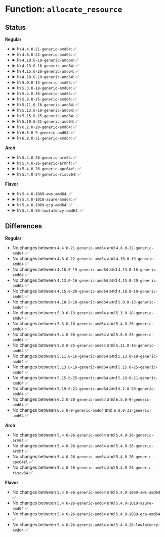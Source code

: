 # Function: <code>allocate_resource</code>

## Status
<b>Regular</b>
<ul>
<li>
<details>
<summary>In <code>4.4.0-21-generic-amd64</code>: ✅</summary>

```c
int allocate_resource(struct resource * root, struct resource * new, resource_size_t size, resource_size_t min, resource_size_t max, resource_size_t align, resource_size_t (*)(void *, const struct resource *, resource_size_t, resource_size_t) alignf, void * alignf_data)
```

```json
{
  "name": "allocate_resource",
  "collision_type": "Unique Global",
  "inline_type": "No",
  "funcs": [
    {
      "addr": 18446744071579399072,
      "name": "allocate_resource",
      "external": true,
      "loc": "kernel/resource.c:693",
      "file": "kernel/resource.c",
      "inline": "seen, unknown",
      "caller_inline": [],
      "caller_func": [
        "drivers/pci/bus.c:pci_bus_alloc_from_region",
        "drivers/xen/balloon.c:reserve_additional_memory"
      ]
    }
  ],
  "symbols": [
    {
      "addr": 18446744071579399072,
      "name": "allocate_resource",
      "section": ".text",
      "bind": "STB_GLOBAL",
      "size": 582
    }
  ]
}
```
</details>
</li>
<li>
<details>
<summary>In <code>4.8.0-22-generic-amd64</code>: ✅</summary>

```c
int allocate_resource(struct resource * root, struct resource * new, resource_size_t size, resource_size_t min, resource_size_t max, resource_size_t align, resource_size_t (*)(void *, const struct resource *, resource_size_t, resource_size_t) alignf, void * alignf_data)
```

```json
{
  "name": "allocate_resource",
  "collision_type": "Unique Global",
  "inline_type": "No",
  "funcs": [
    {
      "addr": 18446744071579411520,
      "name": "allocate_resource",
      "external": true,
      "loc": "kernel/resource.c:724",
      "file": "kernel/resource.c",
      "inline": "seen, unknown",
      "caller_inline": [],
      "caller_func": [
        "drivers/pci/bus.c:pci_bus_alloc_from_region",
        "drivers/xen/balloon.c:reserve_additional_memory"
      ]
    }
  ],
  "symbols": [
    {
      "addr": 18446744071579411520,
      "name": "allocate_resource",
      "section": ".text",
      "bind": "STB_GLOBAL",
      "size": 219
    }
  ]
}
```
</details>
</li>
<li>
<details>
<summary>In <code>4.10.0-19-generic-amd64</code>: ✅</summary>

```c
int allocate_resource(struct resource * root, struct resource * new, resource_size_t size, resource_size_t min, resource_size_t max, resource_size_t align, resource_size_t (*)(void *, const struct resource *, resource_size_t, resource_size_t) alignf, void * alignf_data)
```

```json
{
  "name": "allocate_resource",
  "collision_type": "Unique Global",
  "inline_type": "No",
  "funcs": [
    {
      "addr": 18446744071579431824,
      "name": "allocate_resource",
      "external": true,
      "loc": "kernel/resource.c:724",
      "file": "kernel/resource.c",
      "inline": "seen, unknown",
      "caller_inline": [],
      "caller_func": [
        "drivers/pci/bus.c:pci_bus_alloc_from_region",
        "drivers/xen/balloon.c:reserve_additional_memory"
      ]
    }
  ],
  "symbols": [
    {
      "addr": 18446744071579431824,
      "name": "allocate_resource",
      "section": ".text",
      "bind": "STB_GLOBAL",
      "size": 219
    }
  ]
}
```
</details>
</li>
<li>
<details>
<summary>In <code>4.13.0-16-generic-amd64</code>: ✅</summary>

```c
int allocate_resource(struct resource * root, struct resource * new, resource_size_t size, resource_size_t min, resource_size_t max, resource_size_t align, resource_size_t (*)(void *, const struct resource *, resource_size_t, resource_size_t) alignf, void * alignf_data)
```

```json
{
  "name": "allocate_resource",
  "collision_type": "Unique Global",
  "inline_type": "No",
  "funcs": [
    {
      "addr": 18446744071579419440,
      "name": "allocate_resource",
      "external": true,
      "loc": "kernel/resource.c:724",
      "file": "kernel/resource.c",
      "inline": "seen, unknown",
      "caller_inline": [],
      "caller_func": [
        "drivers/pci/bus.c:pci_bus_alloc_from_region",
        "drivers/xen/balloon.c:reserve_additional_memory"
      ]
    }
  ],
  "symbols": [
    {
      "addr": 18446744071579419440,
      "name": "allocate_resource",
      "section": ".text",
      "bind": "STB_GLOBAL",
      "size": 228
    }
  ]
}
```
</details>
</li>
<li>
<details>
<summary>In <code>4.15.0-20-generic-amd64</code>: ✅</summary>

```c
int allocate_resource(struct resource * root, struct resource * new, resource_size_t size, resource_size_t min, resource_size_t max, resource_size_t align, resource_size_t (*)(void *, const struct resource *, resource_size_t, resource_size_t) alignf, void * alignf_data)
```

```json
{
  "name": "allocate_resource",
  "collision_type": "Unique Global",
  "inline_type": "No",
  "funcs": [
    {
      "addr": 18446744071579447408,
      "name": "allocate_resource",
      "external": true,
      "loc": "kernel/resource.c:742",
      "file": "kernel/resource.c",
      "inline": "seen, unknown",
      "caller_inline": [],
      "caller_func": [
        "drivers/pci/bus.c:pci_bus_alloc_from_region",
        "drivers/xen/balloon.c:reserve_additional_memory",
        "drivers/xen/balloon.c:reserve_additional_memory"
      ]
    }
  ],
  "symbols": [
    {
      "addr": 18446744071579447408,
      "name": "allocate_resource",
      "section": ".text",
      "bind": "STB_GLOBAL",
      "size": 228
    }
  ]
}
```
</details>
</li>
<li>
<details>
<summary>In <code>4.18.0-10-generic-amd64</code>: ✅</summary>

```c
int allocate_resource(struct resource * root, struct resource * new, resource_size_t size, resource_size_t min, resource_size_t max, resource_size_t align, resource_size_t (*)(void *, const struct resource *, resource_size_t, resource_size_t) alignf, void * alignf_data)
```

```json
{
  "name": "allocate_resource",
  "collision_type": "Unique Global",
  "inline_type": "No",
  "funcs": [
    {
      "addr": 18446744071579462304,
      "name": "allocate_resource",
      "external": true,
      "loc": "kernel/resource.c:711",
      "file": "kernel/resource.c",
      "inline": "seen, unknown",
      "caller_inline": [],
      "caller_func": [
        "drivers/pci/bus.c:pci_bus_alloc_from_region",
        "drivers/xen/balloon.c:reserve_additional_memory",
        "drivers/xen/balloon.c:reserve_additional_memory"
      ]
    }
  ],
  "symbols": [
    {
      "addr": 18446744071579462304,
      "name": "allocate_resource",
      "section": ".text",
      "bind": "STB_GLOBAL",
      "size": 214
    }
  ]
}
```
</details>
</li>
<li>
<details>
<summary>In <code>5.0.0-13-generic-amd64</code>: ✅</summary>

```c
int allocate_resource(struct resource * root, struct resource * new, resource_size_t size, resource_size_t min, resource_size_t max, resource_size_t align, resource_size_t (*)(void *, const struct resource *, resource_size_t, resource_size_t) alignf, void * alignf_data)
```

```json
{
  "name": "allocate_resource",
  "collision_type": "Unique Global",
  "inline_type": "No",
  "funcs": [
    {
      "addr": 18446744071579495872,
      "name": "allocate_resource",
      "external": true,
      "loc": "kernel/resource.c:705",
      "file": "kernel/resource.c",
      "inline": "seen, unknown",
      "caller_inline": [],
      "caller_func": [
        "drivers/pci/bus.c:pci_bus_alloc_from_region",
        "drivers/xen/balloon.c:reserve_additional_memory"
      ]
    }
  ],
  "symbols": [
    {
      "addr": 18446744071579495872,
      "name": "allocate_resource",
      "section": ".text",
      "bind": "STB_GLOBAL",
      "size": 214
    }
  ]
}
```
</details>
</li>
<li>
<details>
<summary>In <code>5.3.0-18-generic-amd64</code>: ✅</summary>

```c
int allocate_resource(struct resource * root, struct resource * new, resource_size_t size, resource_size_t min, resource_size_t max, resource_size_t align, resource_size_t (*)(void *, const struct resource *, resource_size_t, resource_size_t) alignf, void * alignf_data)
```

```json
{
  "name": "allocate_resource",
  "collision_type": "Unique Global",
  "inline_type": "No",
  "funcs": [
    {
      "addr": 18446744071579513840,
      "name": "allocate_resource",
      "external": true,
      "loc": "kernel/resource.c:719",
      "file": "kernel/resource.c",
      "inline": "seen, unknown",
      "caller_inline": [],
      "caller_func": [
        "drivers/pci/bus.c:pci_bus_alloc_from_region",
        "drivers/xen/balloon.c:reserve_additional_memory"
      ]
    }
  ],
  "symbols": [
    {
      "addr": 18446744071579513840,
      "name": "allocate_resource",
      "section": ".text",
      "bind": "STB_GLOBAL",
      "size": 217
    }
  ]
}
```
</details>
</li>
<li>
<details>
<summary>In <code>5.4.0-26-generic-amd64</code>: ✅</summary>

```c
int allocate_resource(struct resource * root, struct resource * new, resource_size_t size, resource_size_t min, resource_size_t max, resource_size_t align, resource_size_t (*)(void *, const struct resource *, resource_size_t, resource_size_t) alignf, void * alignf_data)
```

```json
{
  "name": "allocate_resource",
  "collision_type": "Unique Global",
  "inline_type": "No",
  "funcs": [
    {
      "addr": 18446744071579540000,
      "name": "allocate_resource",
      "external": true,
      "loc": "kernel/resource.c:719",
      "file": "kernel/resource.c",
      "inline": "seen, unknown",
      "caller_inline": [],
      "caller_func": [
        "drivers/pci/bus.c:pci_bus_alloc_from_region",
        "drivers/xen/balloon.c:reserve_additional_memory"
      ]
    }
  ],
  "symbols": [
    {
      "addr": 18446744071579540000,
      "name": "allocate_resource",
      "section": ".text",
      "bind": "STB_GLOBAL",
      "size": 217
    }
  ]
}
```
</details>
</li>
<li>
<details>
<summary>In <code>5.8.0-25-generic-amd64</code>: ✅</summary>

```c
int allocate_resource(struct resource * root, struct resource * new, resource_size_t size, resource_size_t min, resource_size_t max, resource_size_t align, resource_size_t (*)(void *, const struct resource *, resource_size_t, resource_size_t) alignf, void * alignf_data)
```

```json
{
  "name": "allocate_resource",
  "collision_type": "Unique Global",
  "inline_type": "No",
  "funcs": [
    {
      "addr": 18446744071579571680,
      "name": "allocate_resource",
      "external": true,
      "loc": "kernel/resource.c:719",
      "file": "kernel/resource.c",
      "inline": "seen, unknown",
      "caller_inline": [],
      "caller_func": [
        "drivers/pci/bus.c:pci_bus_alloc_from_region",
        "drivers/xen/balloon.c:additional_memory_resource"
      ]
    }
  ],
  "symbols": [
    {
      "addr": 18446744071579571680,
      "name": "allocate_resource",
      "section": ".text",
      "bind": "STB_GLOBAL",
      "size": 217
    }
  ]
}
```
</details>
</li>
<li>
<details>
<summary>In <code>5.11.0-16-generic-amd64</code>: ✅</summary>

```c
int allocate_resource(struct resource * root, struct resource * new, resource_size_t size, resource_size_t min, resource_size_t max, resource_size_t align, resource_size_t (*)(void *, const struct resource *, resource_size_t, resource_size_t) alignf, void * alignf_data)
```

```json
{
  "name": "allocate_resource",
  "collision_type": "Unique Global",
  "inline_type": "No",
  "funcs": [
    {
      "addr": 18446744071579553088,
      "name": "allocate_resource",
      "external": true,
      "loc": "kernel/resource.c:726",
      "file": "kernel/resource.c",
      "inline": "seen, unknown",
      "caller_inline": [],
      "caller_func": [
        "drivers/pci/bus.c:pci_bus_alloc_from_region",
        "drivers/xen/balloon.c:reserve_additional_memory",
        "drivers/xen/unpopulated-alloc.c:fill_list"
      ]
    }
  ],
  "symbols": [
    {
      "addr": 18446744071579553088,
      "name": "allocate_resource",
      "section": ".text",
      "bind": "STB_GLOBAL",
      "size": 217
    }
  ]
}
```
</details>
</li>
<li>
<details>
<summary>In <code>5.13.0-19-generic-amd64</code>: ✅</summary>

```c
int allocate_resource(struct resource * root, struct resource * new, resource_size_t size, resource_size_t min, resource_size_t max, resource_size_t align, resource_size_t (*)(void *, const struct resource *, resource_size_t, resource_size_t) alignf, void * alignf_data)
```

```json
{
  "name": "allocate_resource",
  "collision_type": "Unique Global",
  "inline_type": "No",
  "funcs": [
    {
      "addr": 18446744071579557664,
      "name": "allocate_resource",
      "external": true,
      "loc": "kernel/resource.c:718",
      "file": "kernel/resource.c",
      "inline": "seen, unknown",
      "caller_inline": [],
      "caller_func": [
        "drivers/pci/bus.c:pci_bus_alloc_from_region",
        "drivers/xen/balloon.c:reserve_additional_memory",
        "drivers/xen/unpopulated-alloc.c:fill_list"
      ]
    }
  ],
  "symbols": [
    {
      "addr": 18446744071579557664,
      "name": "allocate_resource",
      "section": ".text",
      "bind": "STB_GLOBAL",
      "size": 213
    }
  ]
}
```
</details>
</li>
<li>
<details>
<summary>In <code>5.15.0-25-generic-amd64</code>: ✅</summary>

```c
int allocate_resource(struct resource * root, struct resource * new, resource_size_t size, resource_size_t min, resource_size_t max, resource_size_t align, resource_size_t (*)(void *, const struct resource *, resource_size_t, resource_size_t) alignf, void * alignf_data)
```

```json
{
  "name": "allocate_resource",
  "collision_type": "Unique Global",
  "inline_type": "No",
  "funcs": [
    {
      "addr": 18446744071579630240,
      "name": "allocate_resource",
      "external": true,
      "loc": "kernel/resource.c:718",
      "file": "kernel/resource.c",
      "inline": "seen, unknown",
      "caller_inline": [],
      "caller_func": [
        "drivers/pci/bus.c:pci_bus_alloc_from_region",
        "drivers/xen/balloon.c:reserve_additional_memory",
        "drivers/xen/unpopulated-alloc.c:fill_list"
      ]
    }
  ],
  "symbols": [
    {
      "addr": 18446744071579630240,
      "name": "allocate_resource",
      "section": ".text",
      "bind": "STB_GLOBAL",
      "size": 213
    }
  ]
}
```
</details>
</li>
<li>
<details>
<summary>In <code>5.19.0-21-generic-amd64</code>: ✅</summary>

```c
int allocate_resource(struct resource * root, struct resource * new, resource_size_t size, resource_size_t min, resource_size_t max, resource_size_t align, resource_size_t (*)(void *, const struct resource *, resource_size_t, resource_size_t) alignf, void * alignf_data)
```

```json
{
  "name": "allocate_resource",
  "collision_type": "Unique Global",
  "inline_type": "No",
  "funcs": [
    {
      "addr": 18446744071579725616,
      "name": "allocate_resource",
      "external": true,
      "loc": "kernel/resource.c:705",
      "file": "kernel/resource.c",
      "inline": "seen, unknown",
      "caller_inline": [],
      "caller_func": [
        "drivers/pci/bus.c:pci_bus_alloc_from_region",
        "drivers/xen/balloon.c:reserve_additional_memory",
        "drivers/xen/unpopulated-alloc.c:fill_list"
      ]
    }
  ],
  "symbols": [
    {
      "addr": 18446744071579725616,
      "name": "allocate_resource",
      "section": ".text",
      "bind": "STB_GLOBAL",
      "size": 234
    }
  ]
}
```
</details>
</li>
<li>
<details>
<summary>In <code>6.2.0-20-generic-amd64</code>: ✅</summary>

```c
int allocate_resource(struct resource * root, struct resource * new, resource_size_t size, resource_size_t min, resource_size_t max, resource_size_t align, resource_size_t (*)(void *, const struct resource *, resource_size_t, resource_size_t) alignf, void * alignf_data)
```

```json
{
  "name": "allocate_resource",
  "collision_type": "Unique Global",
  "inline_type": "No",
  "funcs": [
    {
      "addr": 18446744071579855248,
      "name": "allocate_resource",
      "external": true,
      "loc": "kernel/resource.c:706",
      "file": "kernel/resource.c",
      "inline": "seen, unknown",
      "caller_inline": [],
      "caller_func": [
        "drivers/pci/bus.c:pci_bus_alloc_from_region",
        "drivers/xen/balloon.c:reserve_additional_memory",
        "drivers/xen/unpopulated-alloc.c:fill_list"
      ]
    }
  ],
  "symbols": [
    {
      "addr": 18446744071579855248,
      "name": "allocate_resource",
      "section": ".text",
      "bind": "STB_GLOBAL",
      "size": 234
    }
  ]
}
```
</details>
</li>
<li>
<details>
<summary>In <code>6.5.0-9-generic-amd64</code>: ✅</summary>

```c
int allocate_resource(struct resource * root, struct resource * new, resource_size_t size, resource_size_t min, resource_size_t max, resource_size_t align, resource_size_t (*)(void *, const struct resource *, resource_size_t, resource_size_t) alignf, void * alignf_data)
```

```json
{
  "name": "allocate_resource",
  "collision_type": "Unique Global",
  "inline_type": "No",
  "funcs": [
    {
      "addr": 18446744071579905440,
      "name": "allocate_resource",
      "external": true,
      "loc": "kernel/resource.c:706",
      "file": "kernel/resource.c",
      "inline": "seen, unknown",
      "caller_inline": [],
      "caller_func": [
        "drivers/pci/bus.c:pci_bus_alloc_from_region",
        "drivers/xen/balloon.c:reserve_additional_memory",
        "drivers/xen/unpopulated-alloc.c:fill_list"
      ]
    }
  ],
  "symbols": [
    {
      "addr": 18446744071579905440,
      "name": "allocate_resource",
      "section": ".text",
      "bind": "STB_GLOBAL",
      "size": 234
    }
  ]
}
```
</details>
</li>
<li>
<details>
<summary>In <code>6.8.0-31-generic-amd64</code>: ✅</summary>

```c
int allocate_resource(struct resource * root, struct resource * new, resource_size_t size, resource_size_t min, resource_size_t max, resource_size_t align, resource_size_t (*)(void *, const struct resource *, resource_size_t, resource_size_t) alignf, void * alignf_data)
```

```json
{
  "name": "allocate_resource",
  "collision_type": "Unique Global",
  "inline_type": "No",
  "funcs": [
    {
      "addr": 18446744071579944656,
      "name": "allocate_resource",
      "external": true,
      "loc": "kernel/resource.c:761",
      "file": "kernel/resource.c",
      "inline": "seen, unknown",
      "caller_inline": [],
      "caller_func": [
        "drivers/pci/bus.c:pci_bus_alloc_from_region",
        "drivers/xen/balloon.c:reserve_additional_memory",
        "drivers/xen/unpopulated-alloc.c:fill_list"
      ]
    }
  ],
  "symbols": [
    {
      "addr": 18446744071579944656,
      "name": "allocate_resource",
      "section": ".text",
      "bind": "STB_GLOBAL",
      "size": 234
    }
  ]
}
```
</details>
</li>
</ul>
<b>Arch</b>
<ul>
<li>
<details>
<summary>In <code>5.4.0-26-generic-arm64</code>: ✅</summary>

```c
int allocate_resource(struct resource * root, struct resource * new, resource_size_t size, resource_size_t min, resource_size_t max, resource_size_t align, resource_size_t (*)(void *, const struct resource *, resource_size_t, resource_size_t) alignf, void * alignf_data)
```

```json
{
  "name": "allocate_resource",
  "collision_type": "Unique Global",
  "inline_type": "No",
  "funcs": [
    {
      "addr": 18446603336490686560,
      "name": "allocate_resource",
      "external": true,
      "loc": "kernel/resource.c:719",
      "file": "kernel/resource.c",
      "inline": "seen, unknown",
      "caller_inline": [],
      "caller_func": [
        "drivers/pci/bus.c:pci_bus_alloc_from_region",
        "drivers/xen/balloon.c:reserve_additional_memory"
      ]
    }
  ],
  "symbols": [
    {
      "addr": 18446603336490686560,
      "name": "allocate_resource",
      "section": ".text",
      "bind": "STB_GLOBAL",
      "size": 356
    }
  ]
}
```
</details>
</li>
<li>
<details>
<summary>In <code>5.4.0-26-generic-armhf</code>: ✅</summary>

```c
int allocate_resource(struct resource * root, struct resource * new, resource_size_t size, resource_size_t min, resource_size_t max, resource_size_t align, resource_size_t (*)(void *, const struct resource *, resource_size_t, resource_size_t) alignf, void * alignf_data)
```

```json
{
  "name": "allocate_resource",
  "collision_type": "Unique Global",
  "inline_type": "No",
  "funcs": [
    {
      "addr": 3224755276,
      "name": "allocate_resource",
      "external": true,
      "loc": "kernel/resource.c:719",
      "file": "kernel/resource.c",
      "inline": "seen, unknown",
      "caller_inline": [],
      "caller_func": [
        "drivers/pci/bus.c:pci_bus_alloc_resource",
        "drivers/memory/omap-gpmc.c:gpmc_cs_request"
      ]
    }
  ],
  "symbols": [
    {
      "addr": 3224755276,
      "name": "allocate_resource",
      "section": ".text",
      "bind": "STB_GLOBAL",
      "size": 600
    }
  ]
}
```
</details>
</li>
<li>
<details>
<summary>In <code>5.4.0-26-generic-ppc64el</code>: ✅</summary>

```c
int allocate_resource(struct resource * root, struct resource * new, resource_size_t size, resource_size_t min, resource_size_t max, resource_size_t align, resource_size_t (*)(void *, const struct resource *, resource_size_t, resource_size_t) alignf, void * alignf_data)
```

```json
{
  "name": "allocate_resource",
  "collision_type": "Unique Global",
  "inline_type": "No",
  "funcs": [
    {
      "addr": 13835058055283511472,
      "name": "allocate_resource",
      "external": true,
      "loc": "kernel/resource.c:719",
      "file": "kernel/resource.c",
      "inline": "seen, unknown",
      "caller_inline": [],
      "caller_func": [
        "drivers/pci/bus.c:pci_bus_alloc_from_region"
      ]
    }
  ],
  "symbols": [
    {
      "addr": 13835058055283511472,
      "name": "allocate_resource",
      "section": ".text",
      "bind": "STB_GLOBAL",
      "size": 308
    }
  ]
}
```
</details>
</li>
<li>
<details>
<summary>In <code>5.4.0-24-generic-riscv64</code>: ✅</summary>

```c
int allocate_resource(struct resource * root, struct resource * new, resource_size_t size, resource_size_t min, resource_size_t max, resource_size_t align, resource_size_t (*)(void *, const struct resource *, resource_size_t, resource_size_t) alignf, void * alignf_data)
```

```json
{
  "name": "allocate_resource",
  "collision_type": "Unique Global",
  "inline_type": "No",
  "funcs": [
    {
      "addr": 18446743936271420040,
      "name": "allocate_resource",
      "external": true,
      "loc": "kernel/resource.c:719",
      "file": "kernel/resource.c",
      "inline": "seen, unknown",
      "caller_inline": [],
      "caller_func": [
        "drivers/pci/bus.c:pci_bus_alloc_from_region"
      ]
    }
  ],
  "symbols": [
    {
      "addr": 18446743936271420040,
      "name": "allocate_resource",
      "section": ".text",
      "bind": "STB_GLOBAL",
      "size": 208
    }
  ]
}
```
</details>
</li>
</ul>
<b>Flavor</b>
<ul>
<li>
<details>
<summary>In <code>5.4.0-1009-aws-amd64</code>: ✅</summary>

```c
int allocate_resource(struct resource * root, struct resource * new, resource_size_t size, resource_size_t min, resource_size_t max, resource_size_t align, resource_size_t (*)(void *, const struct resource *, resource_size_t, resource_size_t) alignf, void * alignf_data)
```

```json
{
  "name": "allocate_resource",
  "collision_type": "Unique Global",
  "inline_type": "No",
  "funcs": [
    {
      "addr": 18446744071579513664,
      "name": "allocate_resource",
      "external": true,
      "loc": "kernel/resource.c:719",
      "file": "kernel/resource.c",
      "inline": "seen, unknown",
      "caller_inline": [],
      "caller_func": [
        "drivers/pci/bus.c:pci_bus_alloc_from_region"
      ]
    }
  ],
  "symbols": [
    {
      "addr": 18446744071579513664,
      "name": "allocate_resource",
      "section": ".text",
      "bind": "STB_GLOBAL",
      "size": 217
    }
  ]
}
```
</details>
</li>
<li>
<details>
<summary>In <code>5.4.0-1010-azure-amd64</code>: ✅</summary>

```c
int allocate_resource(struct resource * root, struct resource * new, resource_size_t size, resource_size_t min, resource_size_t max, resource_size_t align, resource_size_t (*)(void *, const struct resource *, resource_size_t, resource_size_t) alignf, void * alignf_data)
```

```json
{
  "name": "allocate_resource",
  "collision_type": "Unique Global",
  "inline_type": "No",
  "funcs": [
    {
      "addr": 18446744071579442464,
      "name": "allocate_resource",
      "external": true,
      "loc": "kernel/resource.c:719",
      "file": "kernel/resource.c",
      "inline": "seen, unknown",
      "caller_inline": [],
      "caller_func": [
        "drivers/pci/bus.c:pci_bus_alloc_from_region"
      ]
    }
  ],
  "symbols": [
    {
      "addr": 18446744071579442464,
      "name": "allocate_resource",
      "section": ".text",
      "bind": "STB_GLOBAL",
      "size": 217
    }
  ]
}
```
</details>
</li>
<li>
<details>
<summary>In <code>5.4.0-1009-gcp-amd64</code>: ✅</summary>

```c
int allocate_resource(struct resource * root, struct resource * new, resource_size_t size, resource_size_t min, resource_size_t max, resource_size_t align, resource_size_t (*)(void *, const struct resource *, resource_size_t, resource_size_t) alignf, void * alignf_data)
```

```json
{
  "name": "allocate_resource",
  "collision_type": "Unique Global",
  "inline_type": "No",
  "funcs": [
    {
      "addr": 18446744071579513584,
      "name": "allocate_resource",
      "external": true,
      "loc": "kernel/resource.c:719",
      "file": "kernel/resource.c",
      "inline": "seen, unknown",
      "caller_inline": [],
      "caller_func": [
        "drivers/pci/bus.c:pci_bus_alloc_from_region",
        "drivers/xen/balloon.c:reserve_additional_memory"
      ]
    }
  ],
  "symbols": [
    {
      "addr": 18446744071579513584,
      "name": "allocate_resource",
      "section": ".text",
      "bind": "STB_GLOBAL",
      "size": 217
    }
  ]
}
```
</details>
</li>
<li>
<details>
<summary>In <code>5.4.0-26-lowlatency-amd64</code>: ✅</summary>

```c
int allocate_resource(struct resource * root, struct resource * new, resource_size_t size, resource_size_t min, resource_size_t max, resource_size_t align, resource_size_t (*)(void *, const struct resource *, resource_size_t, resource_size_t) alignf, void * alignf_data)
```

```json
{
  "name": "allocate_resource",
  "collision_type": "Unique Global",
  "inline_type": "No",
  "funcs": [
    {
      "addr": 18446744071579546512,
      "name": "allocate_resource",
      "external": true,
      "loc": "kernel/resource.c:719",
      "file": "kernel/resource.c",
      "inline": "seen, unknown",
      "caller_inline": [],
      "caller_func": [
        "drivers/pci/bus.c:pci_bus_alloc_from_region",
        "drivers/xen/balloon.c:reserve_additional_memory"
      ]
    }
  ],
  "symbols": [
    {
      "addr": 18446744071579546512,
      "name": "allocate_resource",
      "section": ".text",
      "bind": "STB_GLOBAL",
      "size": 222
    }
  ]
}
```
</details>
</li>
</ul>

## Differences
<b>Regular</b>
<ul>
<li>
No changes between <code>4.4.0-21-generic-amd64</code> and <code>4.8.0-22-generic-amd64</code> ✅
</li>
<li>
No changes between <code>4.8.0-22-generic-amd64</code> and <code>4.10.0-19-generic-amd64</code> ✅
</li>
<li>
No changes between <code>4.10.0-19-generic-amd64</code> and <code>4.13.0-16-generic-amd64</code> ✅
</li>
<li>
No changes between <code>4.13.0-16-generic-amd64</code> and <code>4.15.0-20-generic-amd64</code> ✅
</li>
<li>
No changes between <code>4.15.0-20-generic-amd64</code> and <code>4.18.0-10-generic-amd64</code> ✅
</li>
<li>
No changes between <code>4.18.0-10-generic-amd64</code> and <code>5.0.0-13-generic-amd64</code> ✅
</li>
<li>
No changes between <code>5.0.0-13-generic-amd64</code> and <code>5.3.0-18-generic-amd64</code> ✅
</li>
<li>
No changes between <code>5.3.0-18-generic-amd64</code> and <code>5.4.0-26-generic-amd64</code> ✅
</li>
<li>
No changes between <code>5.4.0-26-generic-amd64</code> and <code>5.8.0-25-generic-amd64</code> ✅
</li>
<li>
No changes between <code>5.8.0-25-generic-amd64</code> and <code>5.11.0-16-generic-amd64</code> ✅
</li>
<li>
No changes between <code>5.11.0-16-generic-amd64</code> and <code>5.13.0-19-generic-amd64</code> ✅
</li>
<li>
No changes between <code>5.13.0-19-generic-amd64</code> and <code>5.15.0-25-generic-amd64</code> ✅
</li>
<li>
No changes between <code>5.15.0-25-generic-amd64</code> and <code>5.19.0-21-generic-amd64</code> ✅
</li>
<li>
No changes between <code>5.19.0-21-generic-amd64</code> and <code>6.2.0-20-generic-amd64</code> ✅
</li>
<li>
No changes between <code>6.2.0-20-generic-amd64</code> and <code>6.5.0-9-generic-amd64</code> ✅
</li>
<li>
No changes between <code>6.5.0-9-generic-amd64</code> and <code>6.8.0-31-generic-amd64</code> ✅
</li>
</ul>
<b>Arch</b>
<ul>
<li>
No changes between <code>5.4.0-26-generic-amd64</code> and <code>5.4.0-26-generic-arm64</code> ✅
</li>
<li>
No changes between <code>5.4.0-26-generic-amd64</code> and <code>5.4.0-26-generic-armhf</code> ✅
</li>
<li>
No changes between <code>5.4.0-26-generic-amd64</code> and <code>5.4.0-26-generic-ppc64el</code> ✅
</li>
<li>
No changes between <code>5.4.0-26-generic-amd64</code> and <code>5.4.0-24-generic-riscv64</code> ✅
</li>
</ul>
<b>Flavor</b>
<ul>
<li>
No changes between <code>5.4.0-26-generic-amd64</code> and <code>5.4.0-1009-aws-amd64</code> ✅
</li>
<li>
No changes between <code>5.4.0-26-generic-amd64</code> and <code>5.4.0-1010-azure-amd64</code> ✅
</li>
<li>
No changes between <code>5.4.0-26-generic-amd64</code> and <code>5.4.0-1009-gcp-amd64</code> ✅
</li>
<li>
No changes between <code>5.4.0-26-generic-amd64</code> and <code>5.4.0-26-lowlatency-amd64</code> ✅
</li>
</ul>
